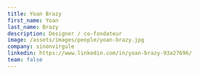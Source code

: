 ```yaml
---
title: Yoan Brazy
first_name: Yoan
last_name: Brazy
description: Designer / co-fondateur
image: /assets/images/people/yoan-brazy.jpg
company: sinonvirgule
linkedin: https://www.linkedin.com/in/yoan-brazy-93a27696/
team: false
---
```

